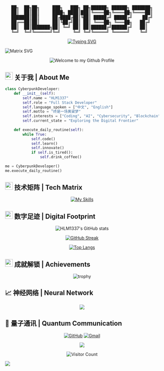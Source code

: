 # <div align="center">

<div align="center">
<pre>
██╗  ██╗██╗     ███╗   ███╗ ██╗██████╗ ██████╗ ███████╗
██║  ██║██║     ████╗ ████║███║╚════██╗╚════██╗╚════██║
███████║██║     ██╔████╔██║╚██║ █████╔╝ █████╔╝    ██╔╝
██╔══██║██║     ██║╚██╔╝██║ ██║ ╚═══██╗ ╚═══██╗   ██╔╝ 
██║  ██║███████╗██║ ╚═╝ ██║ ██║██████╔╝██████╔╝   ██║  
╚═╝  ╚═╝╚══════╝╚═╝     ╚═╝ ╚═╝╚═════╝ ╚═════╝    ╚═╝  
</pre>
</div>

<div align="center">

[![Typing SVG](https://readme-typing-svg.demolab.com?font=Fira+Code&size=25&pause=1000&color=2F90F7&center=true&vCenter=true&width=600&lines=Welcome+to+HLM1337's+Cyberpunk+World+%F0%9F%8C%8C;Full+Stack+Developer+%F0%9F%91%A8%E2%80%8D%F0%9F%92%BB;Exploring+the+Digital+Frontier+%F0%9F%8C%90;%E7%BB%88%E6%98%AF%E4%B8%80%E5%9C%BA%E9%BB%84%E7%B2%B1%E6%A2%A6+%F0%9F%8C%8E)](https://git.io/typing-svg)

</div>

![Matrix SVG](https://raw.githubusercontent.com/rodrigograca31/rodrigograca31/master/matrix.svg)

<div align="center">
  <img src="https://github.com/BrunnerLivio/brunnerlivio/blob/master/images/welcome.png?raw=true" style="max-width: 100%;" alt="Welcome to my Github Profile" />
</div>

## <img src="https://media2.giphy.com/media/QssGEmpkyEOhBCb7e1/giphy.gif?cid=ecf05e47a0n3gi1bfqntqmob8g9aid1oyj2wr3ds3mg700bl&rid=giphy.gif" width="25"> 关于我 | About Me 

```python
class CyberpunkDeveloper:
    def __init__(self):
        self.name = "HLM1337"
        self.role = "Full Stack Developer"
        self.language_spoken = ["中文", "English"]
        self.motto = "终是一场黄粱梦"
        self.interests = ["Coding", "AI", "Cybersecurity", "Blockchain"]
        self.current_state = "Exploring the Digital Frontier"
        
    def execute_daily_routine(self):
        while True:
            self.code()
            self.learn()
            self.innovate()
            if self.is_tired():
                self.drink_coffee()
                
me = CyberpunkDeveloper()
me.execute_daily_routine()
```

## <img src="https://media.giphy.com/media/iY8CRBdQXODJSCERIr/giphy.gif" width="25"> 技术矩阵 | Tech Matrix
<div align="center">

[![My Skills](https://skillicons.dev/icons?i=python,js,ts,react,vue,nodejs,docker,kubernetes,git,vscode,linux,aws&theme=dark)](https://skillicons.dev)

</div>

## <img src="https://media.giphy.com/media/j2pOGeGYKe2xCCKwfi/giphy.gif" width="25"> 数字足迹 | Digital Footprint
<div align="center">
  
![HLM1337's GitHub stats](https://github-readme-stats.vercel.app/api?username=HLM1337&show_icons=true&theme=cyberpunk)

[![GitHub Streak](https://github-readme-streak-stats.herokuapp.com/?user=HLM1337&theme=cyberpunk)](https://git.io/streak-stats)

[![Top Langs](https://github-readme-stats.vercel.app/api/top-langs/?username=HLM1337&layout=compact&theme=cyberpunk)](https://github.com/anuraghazra/github-readme-stats)

</div>

## <img src="https://media.giphy.com/media/W5eoZHPpUx9sapR0eu/giphy.gif" width="25"> 成就解锁 | Achievements
<div align="center">
  
![trophy](https://github-profile-trophy.vercel.app/?username=HLM1337&theme=onestar&no-frame=true&column=7)

</div>

## 📈 神经网络 | Neural Network
<div align="center">
  
![](https://github-readme-activity-graph.vercel.app/graph?username=HLM1337&theme=synthwave-84)

</div>

## 🤝 量子通讯 | Quantum Communication
<div align="center">
  
[![GitHub](https://img.shields.io/badge/-GITHUB-000000?style=for-the-badge&logo=github&logoColor=FF00FF)](https://github.com/HLM1337)
[![Gmail](https://img.shields.io/badge/-GMAIL-FF00FF?style=for-the-badge&logo=gmail&logoColor=white)](mailto:your.email@gmail.com)

<img src="https://raw.githubusercontent.com/Trilokia/Trilokia/379277808c61ef204768a61bbc5d25bc7798ccf1/bottom_header.svg" />

![Visitor Count](https://profile-counter.glitch.me/HLM1337/count.svg)

</div>

![](https://raw.githubusercontent.com/Sutil/Sutil/2b2fad3bf54522bb30c8c170591fc68ff51b69e6/github-contribution-grid-snake2.svg) 